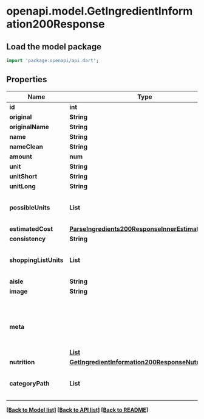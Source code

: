 # openapi.model.GetIngredientInformation200Response

## Load the model package
```dart
import 'package:openapi/api.dart';
```

## Properties
Name | Type | Description | Notes
------------ | ------------- | ------------- | -------------
**id** | **int** |  | 
**original** | **String** |  | 
**originalName** | **String** |  | 
**name** | **String** |  | 
**nameClean** | **String** |  | 
**amount** | **num** |  | 
**unit** | **String** |  | 
**unitShort** | **String** |  | 
**unitLong** | **String** |  | 
**possibleUnits** | **List<String>** |  | [default to const []]
**estimatedCost** | [**ParseIngredients200ResponseInnerEstimatedCost**](ParseIngredients200ResponseInnerEstimatedCost.md) |  | 
**consistency** | **String** |  | 
**shoppingListUnits** | **List<String>** |  | [default to const []]
**aisle** | **String** |  | 
**image** | **String** |  | 
**meta** | [**List<Object>**](Object.md) |  | [default to const []]
**nutrition** | [**GetIngredientInformation200ResponseNutrition**](GetIngredientInformation200ResponseNutrition.md) |  | 
**categoryPath** | **List<String>** |  | [default to const []]

[[Back to Model list]](../README.md#documentation-for-models) [[Back to API list]](../README.md#documentation-for-api-endpoints) [[Back to README]](../README.md)


